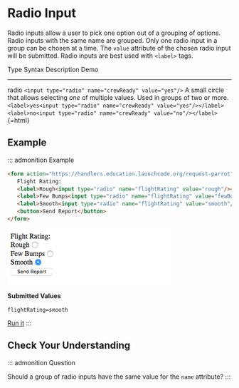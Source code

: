 # Radio Input

Radio inputs allow a user to pick one option out of a grouping of
options. Radio inputs with the same name are grouped. Only one radio
input in a group can be chosen at a time. The `value` attribute of the
chosen radio input will be submitted. Radio inputs are best used with
`<label>` tags.

  Type    Syntax                                                 Description                                                                                     Demo
  ------- ------------------------------------------------------ ----------------------------------------------------------------------------------------------- -------------------------------------------------------------------------------------------------------------------------------------------------
  radio   `<input type="radio" name="crewReady" value="yes"/>`   A small circle that allows selecting *one* of multiple values. Used in groups of two or more.   `<label>yes<input type="radio" name="crewReady" value="yes"/></label><label>no<input type="radio" name="crewReady" value="no"/></label>`{=html}

## Example

::: admonition
Example

``` html
<form action="https://handlers.education.launchcode.org/request-parrot" method="post">
   Flight Rating:
   <label>Rough<input type="radio" name="flightRating" value="rough"/></label>
   <label>Few Bumps<input type="radio" name="flightRating" value="fewBumps"/></label>
   <label>Smooth<input type="radio" name="flightRating" value="smooth"/></label> 
   <button>Send Report</button>
</form>
```

![](figures/radio-inputs-example.png)

**Submitted Values**

    flightRating=smooth 

[Run it](https://repl.it/@launchcode/radio-inputs-example)
:::

## Check Your Understanding

::: admonition
Question

Should a group of radio inputs have the same value for the `name`
attribute?
:::
